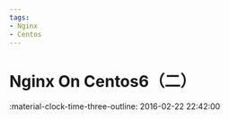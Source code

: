 ```yaml
---
tags:
- Nginx
- Centos
---
```


# Nginx On Centos6（二）

:material-clock-time-three-outline: 2016-02-22 22:42:00